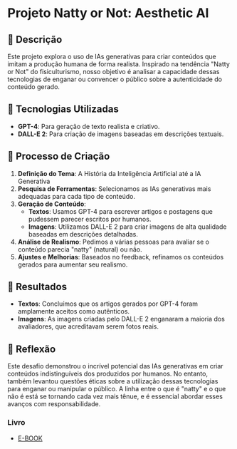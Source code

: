 # Projeto Natty or Not: Aesthetic AI

## 📒 Descrição
Este projeto explora o uso de IAs generativas para criar conteúdos que imitam a produção humana de forma realista. Inspirado na tendência "Natty or Not" do fisiculturismo, nosso objetivo é analisar a capacidade dessas tecnologias de enganar ou convencer o público sobre a autenticidade do conteúdo gerado.

## 🤖 Tecnologias Utilizadas
- **GPT-4**: Para geração de texto realista e criativo.
- **DALL-E 2**: Para criação de imagens baseadas em descrições textuais.

## 🧐 Processo de Criação
1. **Definição do Tema**: A História da Inteligência Artificial até a IA Generativa
2. **Pesquisa de Ferramentas**: Selecionamos as IAs generativas mais adequadas para cada tipo de conteúdo.
3. **Geração de Conteúdo**:
   - **Textos**: Usamos GPT-4 para escrever artigos e postagens que pudessem parecer escritos por humanos.
   - **Imagens**: Utilizamos DALL-E 2 para criar imagens de alta qualidade baseadas em descrições detalhadas.
4. **Análise de Realismo**: Pedimos a várias pessoas para avaliar se o conteúdo parecia "natty" (natural) ou não.
5. **Ajustes e Melhorias**: Baseados no feedback, refinamos os conteúdos gerados para aumentar seu realismo.

## 🚀 Resultados
- **Textos**: Concluímos que os artigos gerados por GPT-4 foram amplamente aceitos como autênticos.
- **Imagens**: As imagens criadas pelo DALL-E 2 enganaram a maioria dos avaliadores, que acreditavam serem fotos reais.

## 💭 Reflexão
Este desafio demonstrou o incrível potencial das IAs generativas em criar conteúdos indistinguíveis dos produzidos por humanos. No entanto, também levantou questões éticas sobre a utilização dessas tecnologias para enganar ou manipular o público. A linha entre o que é "natty" e o que não é está se tornando cada vez mais tênue, e é essencial abordar esses avanços com responsabilidade.

### Livro

- [E-BOOK](História_da_IA.pdf)

